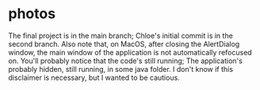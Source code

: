 
# photos
The final project is in the main branch; Chloe's initial commit is in the second branch. Also note that, on MacOS, after closing the AlertDialog window, the main window of the application is not automatically refocused on. You'll probably notice that the code's still running; The application's probably hidden, still running, in some java folder. I don't know if this disclaimer is necessary, but I wanted to be cautious.
